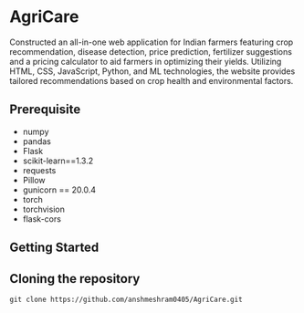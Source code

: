 # AgriCare

Constructed an all-in-one web application for Indian farmers featuring crop recommendation, disease detection, price prediction, fertilizer suggestions and a pricing calculator to aid farmers in optimizing their yields. Utilizing HTML, CSS, JavaScript, Python, and ML technologies, the website provides tailored recommendations based on crop health and environmental factors.
## Prerequisite

- numpy
- pandas
- Flask
- scikit-learn==1.3.2
- requests
- Pillow
- gunicorn == 20.0.4
- torch
- torchvision
- flask-cors


## Getting Started


## Cloning the repository


```
git clone https://github.com/anshmeshram0405/AgriCare.git
```
